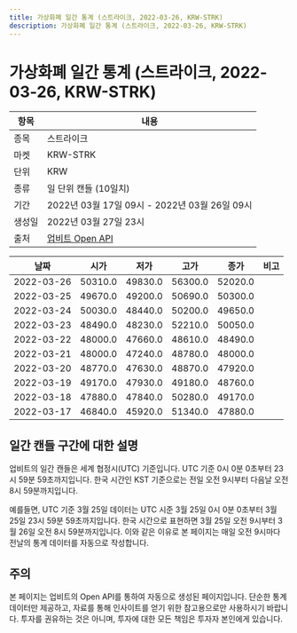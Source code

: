 ```yaml
---
title: 가상화폐 일간 통계 (스트라이크, 2022-03-26, KRW-STRK)
description: 가상화폐 일간 통계 (스트라이크, 2022-03-26, KRW-STRK)
---
```


가상화폐 일간 통계 (스트라이크, 2022-03-26, KRW-STRK)
===

|항목|내용|
|--|--|
|종목|스트라이크|
|마켓|KRW-STRK|
|단위|KRW|
|종류|일 단위 캔들 (10일치)|
|기간|2022년 03월 17일 09시 - 2022년 03월 26일 09시|
|생성일|2022년 03월 27일 23시|
|출처|[업비트 Open API](https://docs.upbit.com)|


|날짜|시가|저가|고가|종가|비고|
|--|--|--|--|--|--|
|2022-03-26|50310.0|49830.0|56300.0|52020.0|    |
|2022-03-25|49670.0|49200.0|50690.0|50300.0|    |
|2022-03-24|50030.0|48440.0|50200.0|49650.0|    |
|2022-03-23|48490.0|48230.0|52210.0|50050.0|    |
|2022-03-22|48000.0|47660.0|48610.0|48490.0|    |
|2022-03-21|48000.0|47240.0|48780.0|48000.0|    |
|2022-03-20|48770.0|47630.0|48870.0|47920.0|    |
|2022-03-19|49170.0|47930.0|49180.0|48760.0|    |
|2022-03-18|47880.0|47840.0|50280.0|49170.0|    |
|2022-03-17|46840.0|45920.0|51340.0|47880.0|    |


일간 캔들 구간에 대한 설명
---


업비트의 일간 캔들은 세계 협정시(UTC) 기준입니다. 
UTC 기준 0시 0분 0초부터 23시 59분 59초까지입니다. 
한국 시간인 KST 기준으로는 전일 오전 9시부터 다음날 오전 8시 59분까지입니다. 


예를들면, UTC 기준 3월 25일 데이터는 UTC 시준 3월 25일 0시 0분 0초부터 3월 25일 23시 59분 59초까지입니다. 
한국 시간으로 표현하면 3월 25일 오전 9시부터 3월 26일 오전 8시 59분까지입니다. 
이와 같은 이유로 본 페이지는 매일 오전 9시마다 전날의 통계 데이터를 자동으로 작성합니다. 


주의
---


본 페이지는 업비트의 Open API를 통하여 자동으로 생성된 페이지입니다. 
단순한 통계 데이터만 제공하고, 자료를 통해 인사이트를 얻기 위한 참고용으로만 사용하시기 바랍니다. 
투자를 권유하는 것은 아니며, 투자에 대한 모든 책임은 투자자 본인에게 있습니다. 
